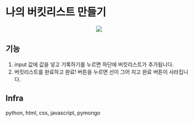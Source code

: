 # 나의 버킷리스트 만들기
<p align="center">
  <img src="https://user-images.githubusercontent.com/115966932/233994508-338b6178-0c54-4081-819e-18f696da3adf.png">
</p>


## 기능
1. input 값에 값을 넣고 기록하기를 누르면 하단에 버킷리스트가 추가됩니다.
2. 버킷리스트를 완료하고 완료! 버튼을 누르면 선이 그어 지고 완료 버튼이 사라집니다.

## Infra
python, html, css, javascript, pymongo
